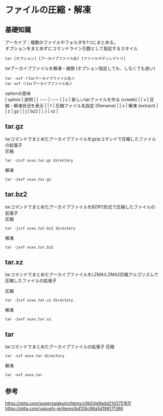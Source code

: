 # ファイルの圧縮・解凍  
## 基礎知識  
アーカイブ：複数のファイルやフォルダを1つにまとめる。  
オプションをまとめずにコマンドライン引数として指定するスタイル
```
tar [オプション] [アーカイブファイル名] [ファイルやディレクトリ]
```

tarアーカイブファイルを解凍・展開 (オプション指定しても、しなくても良い)
```
tar -xvf ＜tarアーカイブファイル名＞
tar xvf ＜tarアーカイブファイル名＞
```
optionの意味  
| option | 説明 |
| ---- | ---- |
| c | 新しいtarファイルを作る (create) |
| v | 圧縮・解凍状況を表示 |
| f | 圧縮ファイル名指定 (filename) |
| x | 解凍 (extract) |
| z | gz |
| j | bz2 |
| J | xz |


## tar.gz  
tarコマンドでまとめたアーカイブファイルをgzipコマンドで圧縮したファイルの拡張子  
圧縮
```
tar -zcvf xxxx.tar.gz directory
```
解凍
```
tar -zxvf xxxx.tar.gz
```

## tar.bz2  
tarコマンドでまとめたアーカイブファイルをBZIP2形式で圧縮したファイルの拡張子  
圧縮
```
tar -jcvf xxxx.tar.bz2 directory
```
解凍
```
tar -jxvf xxxx.tar.bz2
```

## tar.xz  
tarコマンドでまとめたアーカイブファイルをLZMA/LZMA2圧縮アルゴリズムで圧縮したファイルの拡張子  

圧縮
```
tar -Jcvf xxxx.tar.xz directory
```
解凍
```
tar -Jxvf xxxx.tar.xz
```

## tar  
tarコマンドでまとめたアーカイブファイルの拡張子
圧縮
```
tar -cvf xxxx.tar directory
```
解凍
```
tar -xvf xxxx.tar
```

## 参考  
https://qiita.com/supersaiakujin/items/c6b54e9add21d375161f  
https://qiita.com/yasushi-jp/items/bd126c96a5d19817f366  
